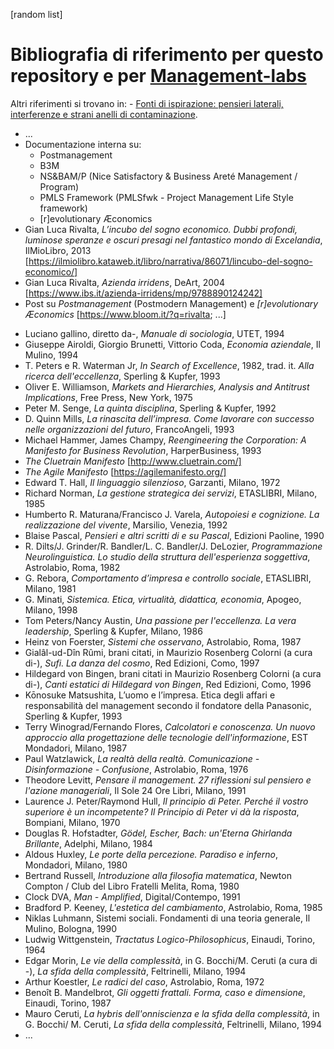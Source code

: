[random list]

# Bibliografia di riferimento per questo repository e per [Management-labs](https://github.com/grivalta/Management-labs)
Altri riferimenti si trovano in:   - [Fonti di ispirazione: pensieri laterali, interferenze e strani anelli di contaminazione](https://github.com/grivalta/Management-labs/blob/master/Appunti/015%20-%20fonti%20di%20ispirazione.md).


* ...
* Documentazione interna su:
  *  Postmanagement
  * B3M
  * NS&BAM/P (Nice Satisfactory & Business Areté Management / Program)
  * PMLS Framework (PMLSfwk - Project Management Life Style framework)
  * [r]evolutionary Æconomics
* Gian Luca Rivalta, _L’incubo del sogno economico. Dubbi profondi, luminose speranze e oscuri presagi nel fantastico mondo di Excelandia_, IlMioLibro, 2013 [https://ilmiolibro.kataweb.it/libro/narrativa/86071/lincubo-del-sogno-economico/]
* Gian Luca Rivalta, _Azienda irridens_, DeArt, 2004 [https://www.ibs.it/azienda-irridens/mp/9788890124242]
* Post su _Postmanagement_ (Postmodern Management) e _[r]evolutionary Æconomics_ [https://www.bloom.it/?q=rivalta; ...]
- Luciano gallino, diretto da-, _Manuale di sociologia_, UTET, 1994
- Giuseppe Airoldi, Giorgio Brunetti, Vittorio Coda, _Economia aziendale_, Il Mulino, 1994
- T. Peters e R. Waterman Jr, _In Search of Excellence_, 1982, trad. it. _Alla ricerca dell'eccellenza_, Sperling & Kupfer, 1993
- Oliver E. Williamson, _Markets and Hierarchies, Analysis and Antitrust Implications_, Free Press, New York, 1975
- Peter M. Senge, _La quinta disciplina_, Sperling & Kupfer, 1992
- D. Quinn Mills, _La rinascita dell’impresa. Come lavorare con successo nelle organizzazioni del futuro_, FrancoAngeli, 1993
- Michael Hammer, James Champy, _Reengineering the Corporation: A Manifesto for Business Revolution_, HarperBusiness, 1993 
- _The Cluetrain Manifesto_ [http://www.cluetrain.com/]
- _The Agile Manifesto_ [https://agilemanifesto.org/]
-	Edward T. Hall, _Il linguaggio silenzioso_, Garzanti, Milano, 1972
- Richard Norman, _La gestione strategica dei servizi_, ETASLIBRI, Milano, 1985
-	Humberto R. Maturana/Francisco J. Varela, _Autopoiesi e cognizione. La realizzazione del vivente_, Marsilio, Venezia, 1992
-	Blaise Pascal, _Pensieri e altri scritti di e su Pascal_, Edizioni Paoline, 1990
-	R. Dilts/J. Grinder/R. Bandler/L. C. Bandler/J. DeLozier, _Programmazione Neurolinguistica. Lo studio della struttura dell'esperienza soggettiva_, Astrolabio, Roma, 1982
-	G. Rebora, _Comportamento d’impresa e controllo sociale_, ETASLIBRI, Milano, 1981
-	G. Minati, _Sistemica. Etica, virtualità, didattica, economia_, Apogeo, Milano, 1998
-	Tom Peters/Nancy Austin, _Una passione per l'eccellenza. La vera leadership_, Sperling & Kupfer, Milano, 1986
-	Heinz von Foerster, _Sistemi che osservano_, Astrolabio, Roma, 1987
-	Gialâl-ud-Dîn Rûmi, brani citati, in Maurizio Rosenberg Colorni (a cura di-), _Sufi. La danza del cosmo_, Red Edizioni, Como, 1997
-	Hildegard von Bingen, brani citati in Maurizio Rosenberg Colorni (a cura di-), _Canti estatici di Hildegard von Bingen_, Red Edizioni, Como, 1996
-	Kōnosuke Matsushita, L’uomo e l’impresa. Etica degli affari e responsabilità del management secondo il fondatore della Panasonic, Sperling & Kupfer, 1993
-	Terry Winograd/Fernando Flores, _Calcolatori e conoscenza. Un nuovo approccio alla progettazione delle tecnologie dell'informazione_, EST Mondadori, Milano, 1987
-	Paul Watzlawick, _La realtà della realtà. Comunicazione - Disinformazione - Confusione_, Astrolabio, Roma, 1976
-	Theodore Levitt, _Pensare il management. 27 riflessioni sul pensiero e l'azione manageriali_, Il Sole 24 Ore Libri, Milano, 1991
-	Laurence J. Peter/Raymond Hull, _Il principio di Peter. Perché il vostro superiore è un incompetente? Il Principio di Peter vi dà la risposta_, Bompiani, Milano, 1970
-	Douglas R. Hofstadter, _Gödel, Escher, Bach: un'Eterna Ghirlanda Brillante_, Adelphi, Milano, 1984
-	Aldous Huxley, _Le porte della percezione. Paradiso e inferno_, Mondadori, Milano, 1980
-	Bertrand Russell, _Introduzione alla filosofia matematica_, Newton Compton / Club del Libro Fratelli Melita, Roma, 1980
-	Clock DVA, _Man - Amplified_, Digital/Contempo, 1991
-	Bradford P. Keeney, _L'estetica del cambiamento_, Astrolabio, Roma, 1985
-	Niklas Luhmann, Sistemi sociali. Fondamenti di una teoria generale, Il Mulino, Bologna, 1990
-	Ludwig Wittgenstein, _Tractatus Logico-Philosophicus_, Einaudi, Torino, 1964
-	Edgar Morin, _Le vie della complessità_, in G. Bocchi/M. Ceruti (a cura di -), _La sfida della complessità_, Feltrinelli, Milano, 1994
-	Arthur Koestler, _Le radici del caso_, Astrolabio, Roma, 1972
-	Benoît B. Mandelbrot, _Gli oggetti frattali. Forma, caso e dimensione_, Einaudi, Torino, 1987
-	Mauro Ceruti, _La hybris dell'onniscienza e la sfida della complessità_, in G. Bocchi/ M. Ceruti, _La sfida della complessità_, Feltrinelli, Milano, 1994
-	...
